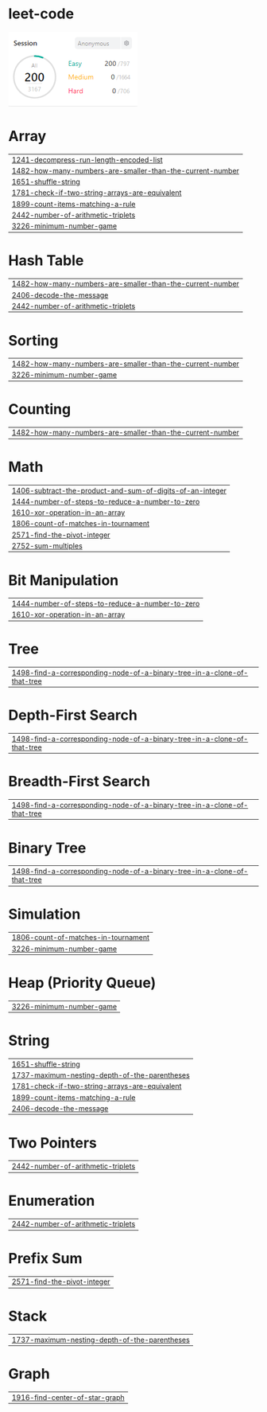 # leet-code
<img src="score.png">


# Array
|  |
| ------- |
| [1241-decompress-run-length-encoded-list](https://github.com/changminkangkk/leet-code/tree/master/1241-decompress-run-length-encoded-list) |
| [1482-how-many-numbers-are-smaller-than-the-current-number](https://github.com/changminkangkk/leet-code/tree/master/1482-how-many-numbers-are-smaller-than-the-current-number) |
| [1651-shuffle-string](https://github.com/changminkangkk/leet-code/tree/master/1651-shuffle-string) |
| [1781-check-if-two-string-arrays-are-equivalent](https://github.com/changminkangkk/leet-code/tree/master/1781-check-if-two-string-arrays-are-equivalent) |
| [1899-count-items-matching-a-rule](https://github.com/changminkangkk/leet-code/tree/master/1899-count-items-matching-a-rule) |
| [2442-number-of-arithmetic-triplets](https://github.com/changminkangkk/leet-code/tree/master/2442-number-of-arithmetic-triplets) |
| [3226-minimum-number-game](https://github.com/changminkangkk/leet-code/tree/master/3226-minimum-number-game) |
# Hash Table
|  |
| ------- |
| [1482-how-many-numbers-are-smaller-than-the-current-number](https://github.com/changminkangkk/leet-code/tree/master/1482-how-many-numbers-are-smaller-than-the-current-number) |
| [2406-decode-the-message](https://github.com/changminkangkk/leet-code/tree/master/2406-decode-the-message) |
| [2442-number-of-arithmetic-triplets](https://github.com/changminkangkk/leet-code/tree/master/2442-number-of-arithmetic-triplets) |
# Sorting
|  |
| ------- |
| [1482-how-many-numbers-are-smaller-than-the-current-number](https://github.com/changminkangkk/leet-code/tree/master/1482-how-many-numbers-are-smaller-than-the-current-number) |
| [3226-minimum-number-game](https://github.com/changminkangkk/leet-code/tree/master/3226-minimum-number-game) |
# Counting
|  |
| ------- |
| [1482-how-many-numbers-are-smaller-than-the-current-number](https://github.com/changminkangkk/leet-code/tree/master/1482-how-many-numbers-are-smaller-than-the-current-number) |
# Math
|  |
| ------- |
| [1406-subtract-the-product-and-sum-of-digits-of-an-integer](https://github.com/changminkangkk/leet-code/tree/master/1406-subtract-the-product-and-sum-of-digits-of-an-integer) |
| [1444-number-of-steps-to-reduce-a-number-to-zero](https://github.com/changminkangkk/leet-code/tree/master/1444-number-of-steps-to-reduce-a-number-to-zero) |
| [1610-xor-operation-in-an-array](https://github.com/changminkangkk/leet-code/tree/master/1610-xor-operation-in-an-array) |
| [1806-count-of-matches-in-tournament](https://github.com/changminkangkk/leet-code/tree/master/1806-count-of-matches-in-tournament) |
| [2571-find-the-pivot-integer](https://github.com/changminkangkk/leet-code/tree/master/2571-find-the-pivot-integer) |
| [2752-sum-multiples](https://github.com/changminkangkk/leet-code/tree/master/2752-sum-multiples) |
# Bit Manipulation
|  |
| ------- |
| [1444-number-of-steps-to-reduce-a-number-to-zero](https://github.com/changminkangkk/leet-code/tree/master/1444-number-of-steps-to-reduce-a-number-to-zero) |
| [1610-xor-operation-in-an-array](https://github.com/changminkangkk/leet-code/tree/master/1610-xor-operation-in-an-array) |
# Tree
|  |
| ------- |
| [1498-find-a-corresponding-node-of-a-binary-tree-in-a-clone-of-that-tree](https://github.com/changminkangkk/leet-code/tree/master/1498-find-a-corresponding-node-of-a-binary-tree-in-a-clone-of-that-tree) |
# Depth-First Search
|  |
| ------- |
| [1498-find-a-corresponding-node-of-a-binary-tree-in-a-clone-of-that-tree](https://github.com/changminkangkk/leet-code/tree/master/1498-find-a-corresponding-node-of-a-binary-tree-in-a-clone-of-that-tree) |
# Breadth-First Search
|  |
| ------- |
| [1498-find-a-corresponding-node-of-a-binary-tree-in-a-clone-of-that-tree](https://github.com/changminkangkk/leet-code/tree/master/1498-find-a-corresponding-node-of-a-binary-tree-in-a-clone-of-that-tree) |
# Binary Tree
|  |
| ------- |
| [1498-find-a-corresponding-node-of-a-binary-tree-in-a-clone-of-that-tree](https://github.com/changminkangkk/leet-code/tree/master/1498-find-a-corresponding-node-of-a-binary-tree-in-a-clone-of-that-tree) |
# Simulation
|  |
| ------- |
| [1806-count-of-matches-in-tournament](https://github.com/changminkangkk/leet-code/tree/master/1806-count-of-matches-in-tournament) |
| [3226-minimum-number-game](https://github.com/changminkangkk/leet-code/tree/master/3226-minimum-number-game) |
# Heap (Priority Queue)
|  |
| ------- |
| [3226-minimum-number-game](https://github.com/changminkangkk/leet-code/tree/master/3226-minimum-number-game) |
# String
|  |
| ------- |
| [1651-shuffle-string](https://github.com/changminkangkk/leet-code/tree/master/1651-shuffle-string) |
| [1737-maximum-nesting-depth-of-the-parentheses](https://github.com/changminkangkk/leet-code/tree/master/1737-maximum-nesting-depth-of-the-parentheses) |
| [1781-check-if-two-string-arrays-are-equivalent](https://github.com/changminkangkk/leet-code/tree/master/1781-check-if-two-string-arrays-are-equivalent) |
| [1899-count-items-matching-a-rule](https://github.com/changminkangkk/leet-code/tree/master/1899-count-items-matching-a-rule) |
| [2406-decode-the-message](https://github.com/changminkangkk/leet-code/tree/master/2406-decode-the-message) |
# Two Pointers
|  |
| ------- |
| [2442-number-of-arithmetic-triplets](https://github.com/changminkangkk/leet-code/tree/master/2442-number-of-arithmetic-triplets) |
# Enumeration
|  |
| ------- |
| [2442-number-of-arithmetic-triplets](https://github.com/changminkangkk/leet-code/tree/master/2442-number-of-arithmetic-triplets) |
# Prefix Sum
|  |
| ------- |
| [2571-find-the-pivot-integer](https://github.com/changminkangkk/leet-code/tree/master/2571-find-the-pivot-integer) |
# Stack
|  |
| ------- |
| [1737-maximum-nesting-depth-of-the-parentheses](https://github.com/changminkangkk/leet-code/tree/master/1737-maximum-nesting-depth-of-the-parentheses) |
# Graph
|  |
| ------- |
| [1916-find-center-of-star-graph](https://github.com/changminkangkk/leet-code/tree/master/1916-find-center-of-star-graph) |